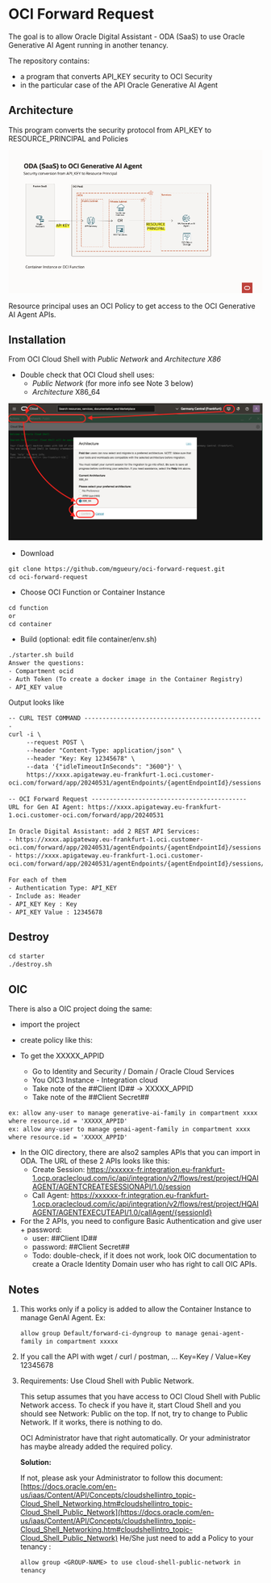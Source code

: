 # OCI Forward Request

The goal is to allow Oracle Digital Assistant - ODA (SaaS) to use Oracle Generative AI Agent running in another tenancy. 

The repository contains:
- a program that converts API_KEY security to OCI Security
- in the particular case of the API Oracle Generative AI Agent

## Architecture

This program converts the security protocol from API_KEY to RESOURCE_PRINCIPAL and Policies

![Architecture ODA-GENAIAGENT](oci_forward_architecture.png)

Resource principal uses an OCI Policy to get access to the OCI Generative AI Agent APIs.

## Installation
From OCI Cloud Shell with *Public Network* and *Architecture X86*

- Double check that OCI Cloud shell uses:
    - *Public Network* (for more info see Note 3 below)
    - *Architecture* X86_64

![OCI Shell](oci_shell_public_architecture_x86.png)

- Download
```
git clone https://github.com/mgueury/oci-forward-request.git
cd oci-forward-request
```
- Choose OCI Function or Container Instance
```
cd function
or 
cd container
```

- Build (optional: edit file container/env.sh)

```
./starter.sh build
Answer the questions: 
- Compartment ocid
- Auth Token (To create a docker image in the Container Registry)
- API_KEY value
```

Output looks like
```
-- CURL TEST COMMAND --------------------------------------------------
curl -i \
     --request POST \
     --header "Content-Type: application/json" \
     --header "Key: Key 12345678" \
     --data '{"idleTimeoutInSeconds": "3600"}' \
     https://xxxx.apigateway.eu-frankfurt-1.oci.customer-oci.com/forward/app/20240531/agentEndpoints/{agentEndpointId}/sessions

-- OCI Forward Request -------------------------------------------
URL for Gen AI Agent: https://xxxx.apigateway.eu-frankfurt-1.oci.customer-oci.com/forward/app/20240531

In Oracle Digital Assistant: add 2 REST API Services:
- https://xxxx.apigateway.eu-frankfurt-1.oci.customer-oci.com/forward/app/20240531/agentEndpoints/{agentEndpointId}/sessions
- https://xxxx.apigateway.eu-frankfurt-1.oci.customer-oci.com/forward/app/20240531/agentEndpoints/{agentEndpointId}/sessions/{sessionId}/actions/execute

For each of them
- Authentication Type: API_KEY
- Include as: Header
- API_KEY Key : Key
- API_KEY Value : 12345678
```

## Destroy

```
cd starter
./destroy.sh
```

## OIC

There is also a OIC project doing the same:

- import the project
- create policy like this:

- To get the XXXXX_APPID
    - Go to Identity and Security / Domain / Oracle Cloud Services
    - You OIC3 Instance - Integration cloud
    - Take note of the ##Client ID## -> XXXXX_APPID
    - Take note of the ##Client Secret##

```
ex: allow any-user to manage generative-ai-family in compartment xxxx where resource.id = 'XXXXX_APPID'
ex: allow any-user to manage genai-agent-family in compartment xxxx where resource.id = 'XXXXX_APPID'
````

- In the OIC directory, there are also2 samples APIs that you can import in ODA. The URL of these 2 APIs looks like this:
    - Create Session: https://xxxxxx-fr.integration.eu-frankfurt-1.ocp.oraclecloud.com/ic/api/integration/v2/flows/rest/project/HQAIAGENT/AGENTCREATESESSIONAPI/1.0/session
    - Call Agent: https://xxxxxx-fr.integration.eu-frankfurt-1.ocp.oraclecloud.com/ic/api/integration/v2/flows/rest/project/HQAIAGENT/AGENTEXECUTEAPI/1.0/callAgent/{sessionId}
- For the 2 APIs, you need to configure Basic Authentication and give user + password: 
    - user: ##Client ID## 
    - password: ##Client Secret##
    - Todo: double-check, if it does not work, look OIC documentation to create a Oracle Identity Domain user who has right to call OIC APIs.

## Notes

1. This works only if a policy is added to allow the Container Instance to manage GenAI Agent. Ex:
   ```
   allow group Default/forward-ci-dyngroup to manage genai-agent-family in compartment xxxxx
   ```
3. If you call the API with wget / curl / postman, ... Key=Key / Value=Key 12345678
4. Requirements: Use Cloud Shell with Public Network.
   
    This setup assumes that you have access to OCI Cloud Shell with Public Network access. To check if you have it, start Cloud Shell and you should see Network: Public on the top. If not, try to change to Public Network. If it works, there is nothing to do.
   
    OCI Administrator have that right automatically. Or your administrator has maybe already added the required policy.
   
    **Solution:**
   
    If not, please ask your Administrator to follow this document:
    [https://docs.oracle.com/en-us/iaas/Content/API/Concepts/cloudshellintro_topic-Cloud_Shell_Networking.htm#cloudshellintro_topic-Cloud_Shell_Public_Network](https://docs.oracle.com/en-us/iaas/Content/API/Concepts/cloudshellintro_topic-Cloud_Shell_Networking.htm#cloudshellintro_topic-Cloud_Shell_Public_Network)
    He/She just need to add a Policy to your tenancy :
    ```
    allow group <GROUP-NAME> to use cloud-shell-public-network in tenancy
    ```
